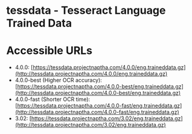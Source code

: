 tessdata - Tesseract Language Trained Data
==========================================

# Accessible URLs

- 4.0.0: [https://tessdata.projectnaptha.com/4.0.0/eng.traineddata.gz](http://tessdata.projectnaptha.com/4.0.0/eng.traineddata.gz)
- 4.0.0-best (Higher OCR accuracy): [https://tessdata.projectnaptha.com/4.0.0-best/eng.traineddata.gz](http://tessdata.projectnaptha.com/4.0.0-best/eng.traineddata.gz)
- 4.0.0-fast (Shorter OCR time): [https://tessdata.projectnaptha.com/4.0.0-fast/eng.traineddata.gz](http://tessdata.projectnaptha.com/4.0.0-fast/eng.traineddata.gz)
- 3.02: [https://tessdata.projectnaptha.com/3.02/eng.traineddata.gz](http://tessdata.projectnaptha.com/3.02/eng.traineddata.gz)
